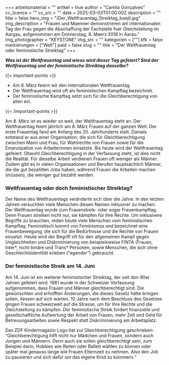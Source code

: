 +++
arbeitsmaterial = ""
artikel = true
author = "Camila Gonçalves"
cc_licence = ""
cc_src = ""
date = 2025-03-03T01:00:00Z
description = ""
fdw = false
hero_img = "/Der_Weltfrauentag_Streiktag_baejll.jpg"
img_description = "Frauen und Maenner demonstrieren am internationalen Tag der Frau gegen die Abschaffung der Fachstelle fuer Gleichstellung im Aargau, aufgenommen am Donnerstag, 8. Maerz 2018 in Aarau."
img_photographer = "KEYSTONE"
img_src = ""
kategorien = [""]
kfk = false
markierungen = ["Welt"]
paid = false
slug = ""
title = "Der Weltfrauentag oder feministische Streiktag"
+++

**_Was ist der Weltfrauentag und wieso wird dieser Tag gefeiert? Sind der Weltfrauentag und der feministische Streiktag dasselbe?_**

{{< important-points >}}

<ul>

<li>Am 8. März feiern wir den internationalen Weltfrauentag.</li>

<li>Der Weltfrauentag wird oft als feministischen Kampftag bezeichnet.</li>

<li>Der feministische Kampftag setzt sich für die Gleichberechtigung von allen ein.</li>

</ul>

{{< /important-points >}}

Am 8. März ist es wieder so weit, der Weltfrauentag steht an. Der Weltfrauentag feiert jährlich am 8. März Frauen auf der ganzen Welt. Der erste Frauentag fand am Anfang des 20. Jahrhunderts statt. Damals entstand er aus einer Organisation, die sich für Gleichberechtigung zwischen Mann und Frau, für Wahlrechte von Frauen sowie für die Emanzipation von Arbeiterinnen einsetzte. Bis heute wird der Weltfrauentag gefeiert. Obwohl Gleichberechtigung in der Verfassung steht, ist dies nicht die Realität. Für dieselbe Arbeit verdienen Frauen oft weniger als Männer. Zudem gibt es in vielen Organisationen und Berufen hauptsächlich Männer, die die gut bezahlten Jobs haben, während Frauen die Arbeiten machen (müssen), die weniger gut bezahlt werden. 

### Weltfrauentag oder doch feministischer Streiktag?

Der Name des Weltfrauentags veränderte sich über die Jahre. In den letzten Jahren versuchten viele Menschen diesen Namen inklusiver zu machen. Der Weltfrauentag wurde zum Frauenstreik- oder sogar Frauenkampftag. Denn Frauen streiken nicht nur, sie kämpfen für ihre Rechte. Um inklusivere Begriffe zu brauchen, reden heute viele Menschen vom feministischen Kampftag. Feministisch kommt von Feminismus und bezeichnet eine Frauenbewegung, die sich für die Bedürfnisse und die Rechte von Frauen einsetzt. Heute wird der Begriff oft für den allgemeinen Kampf gegen Ungleichheiten und Diskriminierung von beispielsweise FINTA (Frauen, Inter*, nicht-binäre und Trans* Personen, sowie Menschen, die sich ohne Geschlechtsidentität erleben (“agender”) gebraucht.

### Der feministische Streik am 14. Juni 

Am 14. Juni ist ein weiterer feministischer Streiktag, der seit den 90er Jahren gefeiert wird. 1981 wurde in der Schweizer Verfassung aufgenommen, dass Frauen und Männer gleichberechtigt sind. Die gewünschten und erhofften Änderungen, die dieses Gesetz hätte bringen sollen, liessen auf sich warten. 10 Jahre nach dem Beschluss des Gesetzes gingen Frauen schweizweit auf die Strasse, um für ihre Rechte und die Gleichstellung zu kämpfen. Der feministische Streik fordert finanzielle und gesellschaftliche Aufwertung der Arbeit von Frauen, mehr Zeit und Geld für Betreuungsarbeiten sowie Respekt statt Diskriminierung am Arbeitsplatz. 

Das ZDF Kindermagazin Logo hat zur Gleichberechtigung geschrieben: “Gleichberechtigung hilft nicht nur Mädchen und Frauen, sondern auch Jungen und Männern. Denn auch sie sollen gleichberechtigt sein, zum Beispiel darin, Hobbies wie Reiten oder Ballett wählen zu können oder später mal genauso lange wie Frauen Elternzeit zu nehmen. Also den Job zu pausieren und sich dafür um das eigene Kind zu kümmern.“
